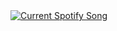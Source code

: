 <a href="https://github.com/tthn0/Spotify-Readme">
  <img src="https://spotik.vercel.app/api" alt="Current Spotify Song">
</a>
